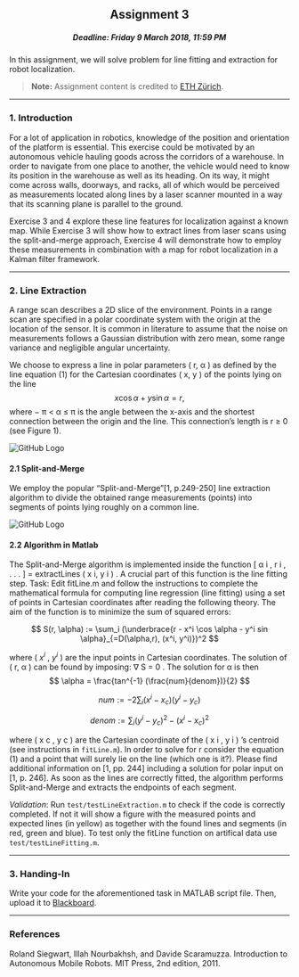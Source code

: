 ## <center>Assignment 3</center>

##### <center>Deadline: Friday 9 March 2018, 11:59 PM</center>

In this assignment, we will solve problem for line fitting and extraction for robot localization.
> **Note:** Assignment content is credited to [ETH Zürich](http://www.asl.ethz.ch/education/lectures/autonomous_mobile_robots/spring-2017.html).

---
### 1. Introduction

For a lot of application in robotics, knowledge of the position and orientation of the platform is essential. This exercise could be motivated by an autonomous vehicle hauling goods across the corridors of a warehouse. In order to navigate from one place to another, the vehicle would need to know its position in the warehouse as well as its heading. On its way, it might come across walls, doorways, and racks, all of which would be perceived as measurements located along lines by a laser scanner mounted in a way that its scanning plane is parallel to the ground.

Exercise 3 and 4 explore these line features for localization against a known map. While Exercise 3 will show how to extract lines from laser scans using the split-and-merge approach, Exercise 4 will demonstrate how to employ these measurements in combination with a map for robot localization in a Kalman filter framework.

---
### 2. Line Extraction

A range scan describes a 2D slice of the environment. Points in a range scan are specified in a polar coordinate system with the origin at the location of the sensor. It is common in literature to assume that the noise on measurements follows a Gaussian distribution with zero mean, some range variance and negligible angular uncertainty.

We choose to express a line in polar parameters ( r, α ) as defined by the line equation (1) for the Cartesian coordinates ( x, y ) of the points lying on the line
$$
x \cos \alpha  + y \sin \alpha = r,
$$
where − π < α ≤ π is the angle between the x-axis and the shortest connection between the origin and the line. This connection’s length is r ≥ 0 (see Figure 1).

![GitHub Logo](https://raw.githubusercontent.com/noureldien/UvA-AMR-2018/master/Assignment_3/media/split_and_merge.png)

#### 2.1 Split-and-Merge

We employ the popular “Split-and-Merge”[1, p.249-250] line extraction algorithm to divide the obtained range measurements (points) into segments of points lying roughly on a common line.

![GitHub Logo](https://raw.githubusercontent.com/noureldien/UvA-AMR-2018/master/Assignment_3/media/algorithm-1.png)

#### 2.2 Algorithm in Matlab

The Split-and-Merge algorithm is implemented inside the function [ α i , r i , . . . ] = extractLines ( x i, y i ) . A crucial part of this function is the line fitting step. Task: Edit fitLine.m and follow the instructions to complete the mathematical formula for computing line regression (line fitting) using a set of points in Cartesian coordinates after reading the following theory. The aim of the function is to minimize the sum of squared errors:

$$
S(r, \alpha) := \sum_i (\underbrace{r - x^i \cos \alpha - y^i sin \alpha}_{=D(\alpha,r), (x^i, y^i)})^2
$$

where ( $x^i$ , $y^i$ ) are the input points in Cartesian coordinates. The solution of ( r, α ) can be found by imposing: ∇ S = 0 . The solution for α is then
$$
\alpha = \frac{tan^{-1} (\frac{num}{denom})}{2}
$$

$$
num:= -2 \sum_i (x^i - x_c)(y^i - y_c)
$$

$$
denom:= \sum_i (y^i - y_c)^2 -(x^i - x_c)^2
$$

where ( x c , y c ) are the Cartesian coordinate of the ( x i , y i ) ’s centroid (see instructions in `fitLine.m`). In order to solve for r consider the equation (1) and a point that will surely lie on the line (which one is it?). Please find additional information on [1, pp. 244] including a solution for polar input on [1, p. 246]. As soon as the lines are correctly fitted, the algorithm performs Split-and-Merge and extracts the endpoints of each segment.

*Validation*: Run `test/testLineExtraction.m` to check if the code is correctly completed. If not it will show a figure with the measured points and expected lines (in yellow) as together with the found lines and segments (in red, green and blue). To test only the fitLine function on artifical data use `test/testLineFitting.m`.

---
### 3. Handing-In

Write your code for the aforementioned task in MATLAB script file. Then, upload it to [Blackboard](blackboard.uva.nl/).

---
### References
Roland Siegwart, Illah Nourbakhsh, and Davide Scaramuzza. Introduction to Autonomous Mobile Robots. MIT Press, 2nd edition, 2011.

